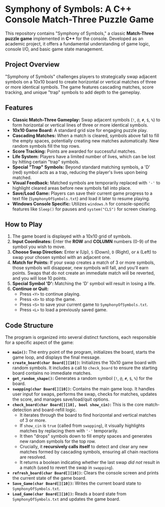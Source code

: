 # Symphony of Symbols: A C++ Console Match-Three Puzzle Game

This repository contains "Symphony of Symbols," a classic **Match-Three puzzle game** implemented in **C++** for the console. Developed as an academic project, it offers a fundamental understanding of game logic, console I/O, and basic game state management.

## Project Overview

"Symphony of Symbols" challenges players to strategically swap adjacent symbols on a 10x10 board to create horizontal or vertical matches of three or more identical symbols. The game features cascading matches, score tracking, and unique "trap" symbols to add depth to the gameplay.

## Features

* **Classic Match-Three Gameplay:** Swap adjacent symbols (`!`, `@`, `#`, `$`, `%`) to form horizontal or vertical lines of three or more identical symbols.
* **10x10 Game Board:** A standard grid size for engaging puzzle play.
* **Cascading Matches:** When a match is cleared, symbols above fall to fill the empty spaces, potentially creating new matches automatically. New random symbols fill the top rows.
* **Score Tracking:** Points are awarded for successful matches.
* **Life System:** Players have a limited number of lives, which can be lost by hitting certain "trap" symbols.
* **Special "Trap" Symbols:** Beyond standard matching symbols, a 'D' (red) symbol acts as a trap, reducing the player's lives upon being matched.
* **Visual Feedback:** Matched symbols are temporarily replaced with `'-'` to highlight cleared areas before new symbols fall into place.
* **Save/Load Game:** Players can save their current game progress to a text file (`SymphonyOfSymbols.txt`) and load it later to resume playing.
* **Windows Console Specific:** Utilizes `windows.h` for console-specific features like `Sleep()` for pauses and `system("CLS")` for screen clearing.

## How to Play

1.  The game board is displayed with a 10x10 grid of symbols.
2.  **Input Coordinates:** Enter the **ROW** and **COLUMN** numbers (0-9) of the symbol you wish to move.
3.  **Choose Swap Direction:** Enter `W` (Up), `S` (Down), `D` (Right), or `A` (Left) to swap your chosen symbol with an adjacent one.
4.  **Match for Points:** If your swap creates a match of 3 or more symbols, those symbols will disappear, new symbols will fall, and you'll earn points. Swaps that do not create an immediate match will be reverted, and you will lose 10 points.
5.  **Special Symbol 'D':** Matching the 'D' symbol will result in losing a life.
6.  **Continue or Quit:**
    * Press `<Y>` to continue playing.
    * Press `<X>` to stop the game.
    * Press `<S>` to save your current game to `SymphonyOfSymbols.txt`.
    * Press `<L>` to load a previously saved game.

## Code Structure

The program is organized into several distinct functions, each responsible for a specific aspect of the game:

* **`main()`:** The entry point of the program, initializes the board, starts the game loop, and displays the final message.
* **`create_board(char Board[][10])`:** Initializes the 10x10 game board with random symbols. It includes a call to `check_board` to ensure the starting board contains no immediate matches.
* **`get_random_shape()`:** Generates a random symbol (`!`, `@`, `#`, `$`, `%`) for the board.
* **`swapping(char Board[][10])`:** Contains the main game loop. It handles user input for swaps, performs the swap, checks for matches, updates the score, and manages save/load/quit options.
* **`check_board(char Board[][10], bool show_cin)`:** This is the core match-detection and board-refill logic.
    * It iterates through the board to find horizontal and vertical matches of 3 or more.
    * If `show_cin` is `true` (called from `swapping`), it visually highlights matches by replacing them with `'-'` temporarily.
    * It then "drops" symbols down to fill empty spaces and generates new random symbols for the top row.
    * Crucially, it **recursively calls itself** to detect and clear any new matches formed by cascading symbols, ensuring all chain reactions are resolved.
    * It returns a boolean indicating whether the last swap *did not* result in a match (used to revert the swap in `swapping`).
* **`refresh_board(char Board[][10])`:** Clears the console screen and prints the current state of the game board.
* **`Save_Game(char Board[][10])`:** Writes the current board state to `SymphonyOfSymbols.txt`.
* **`Load_Game(char Board[][10])`:** Reads a board state from `SymphonyOfSymbols.txt` and updates the game board.
